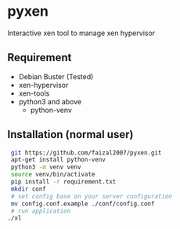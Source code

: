 # pyxen
Interactive xen tool to manage xen hypervisor

## Requirement
* Debian Buster (Tested)
* xen-hypervisor
* xen-tools
* python3 and above
  * python-venv

## Installation (normal user)
```bash
 git https://github.com/faizal2007/pyxen.git
 apt-get install python-venv
 python3 -m venv venv
 source venv/bin/activate
 pip install -r requirement.txt
 mkdir conf
 # set config base on your server configuration
 mv config.conf.example ./conf/config.conf
 # run application
./xl
```
